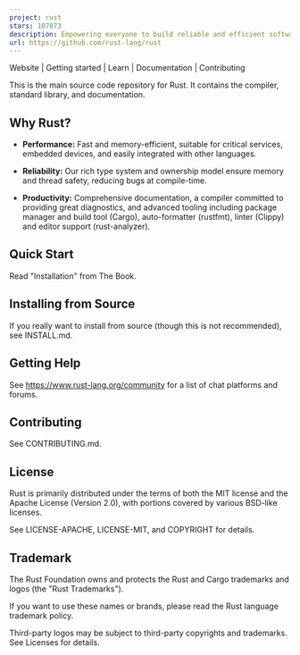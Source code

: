 ```yaml
---
project: rust
stars: 107073
description: Empowering everyone to build reliable and efficient software.
url: https://github.com/rust-lang/rust
---
```


Website | Getting started | Learn | Documentation | Contributing

This is the main source code repository for Rust. It contains the compiler, standard library, and documentation.

Why Rust?
---------

-   **Performance:** Fast and memory-efficient, suitable for critical services, embedded devices, and easily integrated with other languages.
    
-   **Reliability:** Our rich type system and ownership model ensure memory and thread safety, reducing bugs at compile-time.
    
-   **Productivity:** Comprehensive documentation, a compiler committed to providing great diagnostics, and advanced tooling including package manager and build tool (Cargo), auto-formatter (rustfmt), linter (Clippy) and editor support (rust-analyzer).
    

Quick Start
-----------

Read "Installation" from The Book.

Installing from Source
----------------------

If you really want to install from source (though this is not recommended), see INSTALL.md.

Getting Help
------------

See https://www.rust-lang.org/community for a list of chat platforms and forums.

Contributing
------------

See CONTRIBUTING.md.

License
-------

Rust is primarily distributed under the terms of both the MIT license and the Apache License (Version 2.0), with portions covered by various BSD-like licenses.

See LICENSE-APACHE, LICENSE-MIT, and COPYRIGHT for details.

Trademark
---------

The Rust Foundation owns and protects the Rust and Cargo trademarks and logos (the "Rust Trademarks").

If you want to use these names or brands, please read the Rust language trademark policy.

Third-party logos may be subject to third-party copyrights and trademarks. See Licenses for details.
